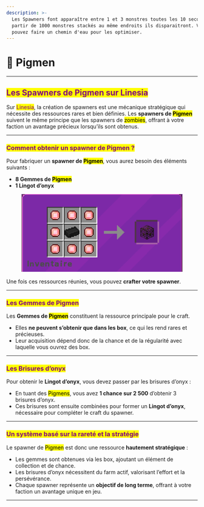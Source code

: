 ```yaml
---
description: >-
  Les Spawners font apparaître entre 1 et 3 monstres toutes les 10 secondes, a
  partir de 1000 monstres stackés au même endroits ils disparaitront. Vous
  pouvez faire un chemin d'eau pour les optimiser.
---
```


# 🐽 Pigmen

***

## <mark style="color:purple;">Les Spawners de Pigmen sur Linesia</mark>

Sur <mark style="color:purple;">Linesia</mark>, la création de spawners est une mécanique stratégique qui nécessite des ressources rares et bien définies. Les **spawners de&#x20;**<mark style="color:$danger;">**Pigmen**</mark> suivent le même principe que les spawners de <mark style="color:$success;">zombies</mark>, offrant à votre faction un avantage précieux lorsqu’ils sont obtenus.

***

### <mark style="color:purple;">Comment obtenir un spawner de Pigmen ?</mark>

Pour fabriquer un **spawner de&#x20;**<mark style="color:$danger;">**Pigmen**</mark>, vous aurez besoin des éléments suivants :

* **8 Gemmes de&#x20;**<mark style="color:$danger;">**Pigmen**</mark>
* **1 Lingot d’onyx**

<figure><img src="../../.gitbook/assets/image (2).png" alt=""><figcaption></figcaption></figure>

Une fois ces ressources réunies, vous pouvez **crafter votre spawner**.

***

### <mark style="color:purple;">Les Gemmes de Pigmen</mark>

Les **Gemmes de&#x20;**<mark style="color:$danger;">**Pigmen**</mark> constituent la ressource principale pour le craft.

* Elles **ne peuvent s’obtenir que dans les box**, ce qui les rend rares et précieuses.
* Leur acquisition dépend donc de la chance et de la régularité avec laquelle vous ouvrez des box.

***

### <mark style="color:purple;">Les Brisures d’onyx</mark>

Pour obtenir le **Lingot d’onyx**, vous devez passer par les brisures d’onyx :

* En tuant des <mark style="color:$danger;">Pigmens</mark>, vous avez **1 chance sur 2 500** d’obtenir 3 brisures d’onyx.
* Ces brisures sont ensuite combinées pour former un **Lingot d’onyx**, nécessaire pour compléter le craft du spawner.

***

### <mark style="color:purple;">Un système basé sur la rareté et la stratégie</mark>

Le spawner de <mark style="color:$danger;">Pigmen</mark> est donc une ressource **hautement stratégique** :

* Les gemmes sont obtenues via les box, ajoutant un élément de collection et de chance.
* Les brisures d’onyx nécessitent du farm actif, valorisant l’effort et la persévérance.
* Chaque spawner représente un **objectif de long terme**, offrant à votre faction un avantage unique en jeu.

***
